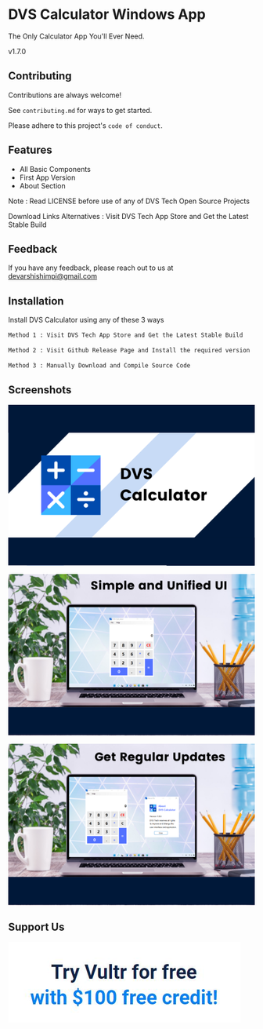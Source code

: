 # DVS Calculator Windows App

The Only Calculator App You'll Ever Need.

v1.7.0

## Contributing

Contributions are always welcome!

See `contributing.md` for ways to get started.

Please adhere to this project's `code of conduct`.


## Features

- All Basic Components
- First App Version
- About Section

Note : Read LICENSE before use of any of DVS Tech Open Source Projects

Download Links Alternatives : Visit DVS Tech App Store and Get the Latest Stable Build

## Feedback

If you have any feedback, please reach out to us at devarshishimpi@gmail.com

## Installation

Install DVS Calculator using any of these 3 ways

```bash
Method 1 : Visit DVS Tech App Store and Get the Latest Stable Build
```

```bash
Method 2 : Visit Github Release Page and Install the required version
```

```bash
Method 3 : Manually Download and Compile Source Code
```
    
## Screenshots

![App Screenshot](images/1.png)

![App Screenshot](images/2.png)

![App Screenshot](images/3.png)


## Support Us
<a href="https://www.vultr.com/?ref=9043736" target="_blank"><img src="vultr-try.JPG"/></a>
